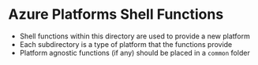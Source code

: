# Azure Platforms Shell Functions
- Shell functions within this directory are used to provide a new platform
- Each subdirectory is a type of platform that the functions provide
- Platform agnostic functions (if any) should be placed in a `common` folder
